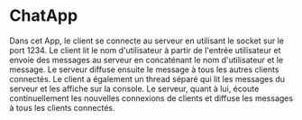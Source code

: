 # ChatApp
Dans cet App, le client se connecte au serveur en utilisant le socket sur le port 1234. Le client lit le nom d'utilisateur à partir de l'entrée utilisateur et envoie des messages au serveur en concaténant le nom d'utilisateur et le message. Le serveur diffuse ensuite le message à tous les autres clients connectés. Le client a également un thread séparé qui lit les messages du serveur et les affiche sur la console. Le serveur, quant à lui, écoute continuellement les nouvelles connexions de clients et diffuse les messages à tous les clients connectés.
